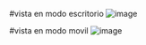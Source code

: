 #vista en modo escritorio
![image](https://user-images.githubusercontent.com/99555143/216692980-396f77be-d995-4571-9471-f5a3286e0dbc.png)

#vista en modo movil
![image](https://user-images.githubusercontent.com/99555143/216698543-a45e7e62-7c12-4f25-8cad-f4c135131b87.png)


